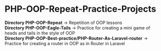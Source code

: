 # PHP-OOP-Repeat-Practice-Projects
**Directory PHP-OOP-Repeat** -> Repetition of OOP lessons <br>
**Directory PHP-OOP-Eagle-Tails** -> Practice for creating a mini game of heads and tails in the style of OOP <br>
**Directory PHP-OOP-Best-practice/PHP-Router-As-Laravel-router** -> Practice for creating a router in OOP as in Router in Laravel <br>

